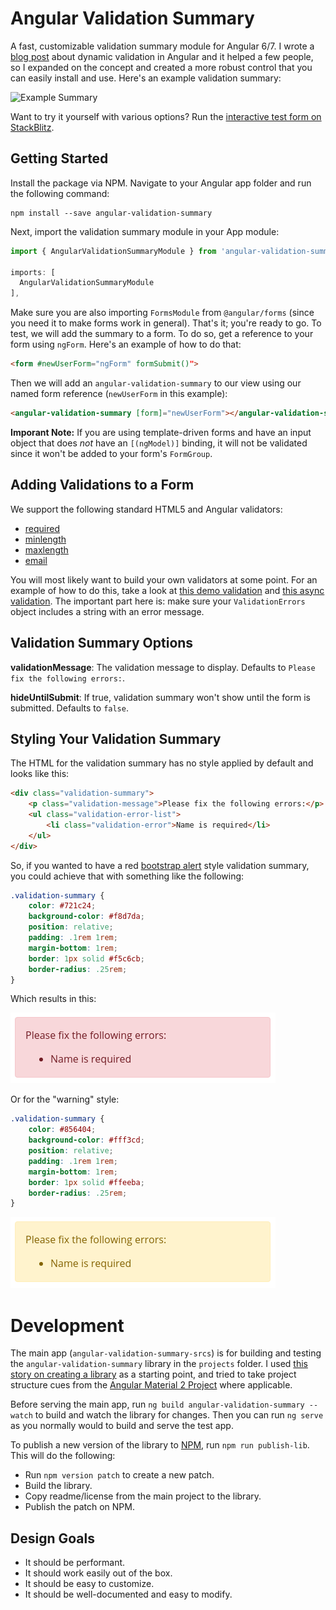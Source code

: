 # Angular Validation Summary

A fast, customizable validation summary module for Angular 6/7. I wrote a [blog post](https://www.deanpdx.com/2018/02/04/angular-5-forms-dynamic-validation-summary.html) about dynamic validation in Angular and it helped a few people, so I expanded on the concept and created a more robust control that you can easily install and use. Here's an example validation summary:

![Example Summary](https://www.deanpdx.com/images/2018-angular-forms/validation-summary-example.gif "Example Summary")

Want to try it yourself with various options? Run the [interactive test form on StackBlitz](https://stackblitz.com/github/DeanPDX/angular-validation-summary?view=preview).

## Getting Started

Install the package via NPM. Navigate to your Angular app folder and run the following command:

```
npm install --save angular-validation-summary
```

Next, import the validation summary module in your App module:

```typescript
import { AngularValidationSummaryModule } from 'angular-validation-summary';

imports: [
  AngularValidationSummaryModule
],
```

Make sure you are also importing `FormsModule` from `@angular/forms` (since you need it to make forms work in general). That's it; you're ready to go. To test, we will add the summary to a form. To do so, get a reference to your form using `ngForm`. Here's an example of how to do that:

```html
<form #newUserForm="ngForm" formSubmit()">
```

Then we will add an `angular-validation-summary` to our view using our named form reference (`newUserForm` in this example):

```html
<angular-validation-summary [form]="newUserForm"></angular-validation-summary>
```

**Imporant Note:** If you are using template-driven forms and have an input object that does *not* have an `[(ngModel)]` binding, it will not be validated since it won't be added to your form's `FormGroup`.

## Adding Validations to a Form

We support the following standard HTML5 and Angular validators: 

* [required](https://angular.io/api/forms/Validators#required)
* [minlength](https://angular.io/api/forms/Validators#minLength)
* [maxlength](https://angular.io/api/forms/Validators#maxLength)
* [email](https://angular.io/api/forms/EmailValidator)

You will most likely want to build your own validators at some point. For an example of how to do this, take a look at [this demo validation](https://github.com/DeanPDX/angular-validation-summary/blob/master/src/app/validators/rude-validator.directive.ts) and [this async validation](https://github.com/DeanPDX/angular-validation-summary/blob/master/src/app/validators/bad-async-validator.directive.ts). The important part here is: make sure your `ValidationErrors` object includes a string with an error message.

## Validation Summary Options

**validationMessage**: The validation message to display. Defaults to `Please fix the following errors:`.

**hideUntilSubmit**: If true, validation summary won't show until the form is submitted. Defaults to `false`.

## Styling Your Validation Summary

The HTML for the validation summary has no style applied by default and looks like this:

```html
<div class="validation-summary">
    <p class="validation-message">Please fix the following errors:</p>
    <ul class="validation-error-list">
        <li class="validation-error">Name is required</li>
    </ul>
</div>
```

So, if you wanted to have a red [bootstrap alert](https://getbootstrap.com/docs/4.2/components/alerts/) style validation summary, you could achieve that with something like the following:

```css
.validation-summary {
    color: #721c24;
    background-color: #f8d7da;
    position: relative;
    padding: .1rem 1rem;
    margin-bottom: 1rem;
    border: 1px solid #f5c6cb;
    border-radius: .25rem;
}
```

Which results in this:

![Bootstrap alert](https://raw.githubusercontent.com/DeanPDX/angular-validation-summary/master/docs/images/Theme%201.png)

Or for the "warning" style:

```css
.validation-summary {
    color: #856404;
    background-color: #fff3cd;
    position: relative;
    padding: .1rem 1rem;
    margin-bottom: 1rem;
    border: 1px solid #ffeeba;
    border-radius: .25rem;
}
```

![Bootstrap warning](https://raw.githubusercontent.com/DeanPDX/angular-validation-summary/master/docs/images/Theme%202.png)

# Development

The main app (`angular-validation-summary-srcs`) is for building and testing the `angular-validation-summary` library in the `projects` folder. I used [this story on creating a library](https://github.com/angular/angular-cli/wiki/stories-create-library) as a starting point, and tried to take project structure cues from the [Angular Material 2 Project](https://github.com/angular/material2) where applicable.

Before serving the main app, run `ng build angular-validation-summary --watch` to build and watch the library for changes. Then you can run `ng serve` as you normally would to build and serve the test app.

To publish a new version of the library to [NPM](https://www.npmjs.com/), run `npm run publish-lib`. This will do the following:

* Run `npm version patch` to create a new patch.
* Build the library.
* Copy readme/license from the main project to the library.
* Publish the patch on NPM.

## Design Goals

* It should be performant.
* It should work easily out of the box.
* It should be easy to customize.
* It should be well-documented and easy to modify.